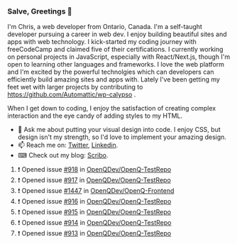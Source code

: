 ### Salve, Greetings 👋

I'm Chris, a web developer from Ontario, Canada. I'm a self-taught developer pursuing a career in web dev. I enjoy building beautiful sites and apps with web technology.
I kick-started my coding journey with freeCodeCamp and claimed five of their certifications.  I currently working on personal projects in JavaScript, especially with React/Next.js, though I'm open to learning other languages and frameworks. I love the web platform and I'm excited by the powerful technolgies which can developers can efficiently build amazing sites and apps with. Lately I've been getting my feet wet with larger projects by contributing to https://github.com/Automattic/wp-calypso .

When I get down to coding, I enjoy the satisfaction of creating complex interaction and the eye candy of adding styles to my HTML. 

- 💬 Ask me about putting your visual design into code. I enjoy CSS, but design isn't my strength, so I'd love to implement your amazing design.
- 📫 Reach me on: [Twitter](https://twitter.com/Christo28120856), [Linkedin](https://www.linkedin.com/in/christopher-stevers-07b9a5204/).
- ⌨ Check out my blog: [Scribo](https://christopherstevers.cf).
<!--
**Christopher-Stevers/Christopher-Stevers** is a ✨ _special_ ✨ repository because its `README.md` (this file) appears on your GitHub profile.

Here are some ideas to get you started:

- 🔭 I’m currently working on ...
- 🌱 I’m currently learning ...
- 👯 I’m looking to collaborate on ...
- 🤔 I’m looking for help with ...
- 😄 Pronouns: ...
- ⚡ Fun fact: ...
-->

<!--START_SECTION:activity-->
1. ❗️ Opened issue [#918](https://github.com/OpenQDev/OpenQ-TestRepo/issues/918) in [OpenQDev/OpenQ-TestRepo](https://github.com/OpenQDev/OpenQ-TestRepo)
2. ❗️ Opened issue [#917](https://github.com/OpenQDev/OpenQ-TestRepo/issues/917) in [OpenQDev/OpenQ-TestRepo](https://github.com/OpenQDev/OpenQ-TestRepo)
3. ❗️ Opened issue [#1447](https://github.com/OpenQDev/OpenQ-Frontend/issues/1447) in [OpenQDev/OpenQ-Frontend](https://github.com/OpenQDev/OpenQ-Frontend)
4. ❗️ Opened issue [#916](https://github.com/OpenQDev/OpenQ-TestRepo/issues/916) in [OpenQDev/OpenQ-TestRepo](https://github.com/OpenQDev/OpenQ-TestRepo)
5. ❗️ Opened issue [#915](https://github.com/OpenQDev/OpenQ-TestRepo/issues/915) in [OpenQDev/OpenQ-TestRepo](https://github.com/OpenQDev/OpenQ-TestRepo)
6. ❗️ Opened issue [#914](https://github.com/OpenQDev/OpenQ-TestRepo/issues/914) in [OpenQDev/OpenQ-TestRepo](https://github.com/OpenQDev/OpenQ-TestRepo)
7. ❗️ Opened issue [#913](https://github.com/OpenQDev/OpenQ-TestRepo/issues/913) in [OpenQDev/OpenQ-TestRepo](https://github.com/OpenQDev/OpenQ-TestRepo)
<!--END_SECTION:activity-->
